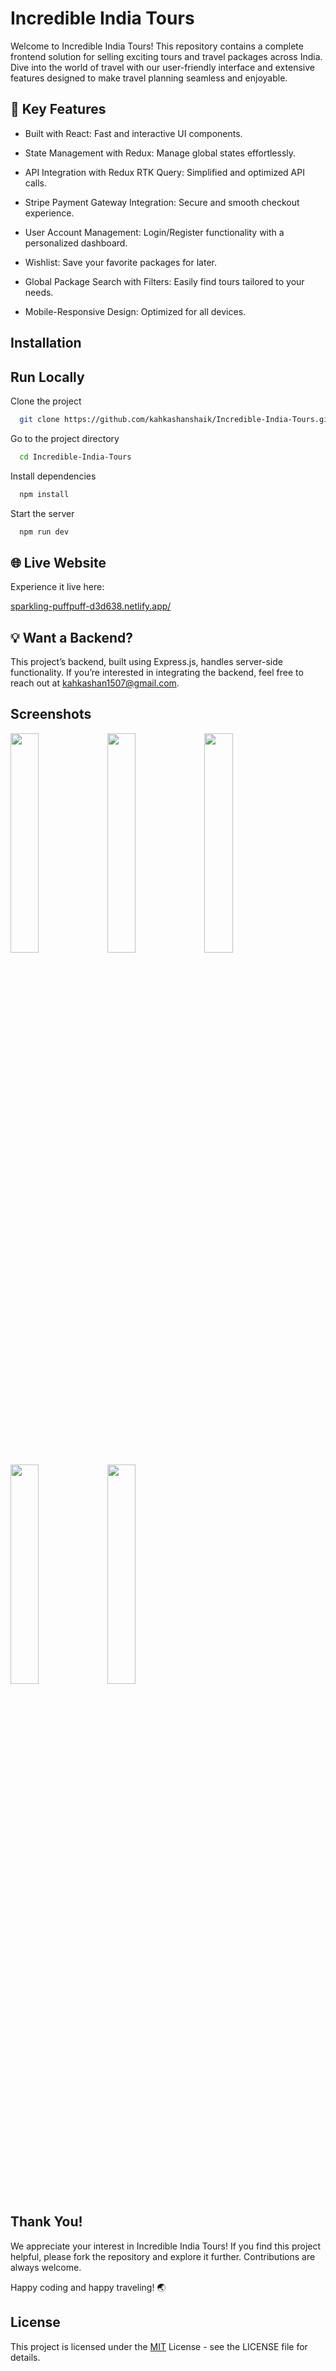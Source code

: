 
# Incredible India Tours

Welcome to Incredible India Tours! This repository contains a complete frontend solution for selling exciting tours and travel packages across India. Dive into the world of travel with our user-friendly interface and extensive features designed to make travel planning seamless and enjoyable.


## 🌟 Key Features

- Built with React: Fast and interactive UI components.

- State Management with Redux: Manage global states effortlessly.

- API Integration with Redux RTK Query: Simplified and optimized API calls.

- Stripe Payment Gateway Integration: Secure and smooth checkout experience.

- User Account Management: Login/Register functionality with a personalized dashboard.

- Wishlist: Save your favorite packages for later.

- Global Package Search with Filters: Easily find tours tailored to your needs.

- Mobile-Responsive Design: Optimized for all devices.



## Installation
## Run Locally

Clone the project

```bash
  git clone https://github.com/kahkashanshaik/Incredible-India-Tours.git
```

Go to the project directory

```bash
  cd Incredible-India-Tours
```

Install dependencies

```bash
  npm install
```

Start the server

```bash
  npm run dev
```


## 🌐 Live Website
Experience it live here: 

[sparkling-puffpuff-d3d638.netlify.app/](https://sparkling-puffpuff-d3d638.netlify.app/)

## 💡 Want a Backend?

This project’s backend, built using Express.js, handles server-side functionality. If you’re interested in integrating the backend, feel free to reach out at kahkashan1507@gmail.com.



## Screenshots

<img src="https://apitest.amlc.in/touristic/uploads/readme_images/image-1.png" width="30%"></img>
<img src="https://apitest.amlc.in/touristic/uploads/readme_images/image-2.png" width="30%"></img> 
<img src="https://apitest.amlc.in/touristic/uploads/readme_images/246fb8b7-9d2f-42fd-a20e-e4a903e0f1df.png" width="30%"></img> 
<img src="https://apitest.amlc.in/touristic/uploads/readme_images/f0d4fb2c-3b95-4ad7-887e-6b933f7c6bc9.png" width="30%"></img> 
<img src="https://apitest.amlc.in/touristic/uploads/readme_images/23bbfe1d-b504-4600-98ff-f92f12a6e9dc.png" width="30%"></img> 

## Thank You!

We appreciate your interest in Incredible India Tours! If you find this project helpful, please fork the repository and explore it further. Contributions are always welcome.

Happy coding and happy traveling! 🌏


## License

This project is licensed under the [MIT](https://choosealicense.com/licenses/mit/) License - see the LICENSE file for details.

